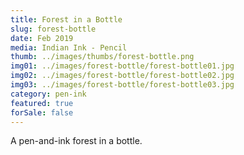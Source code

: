 ```yaml
---
title: Forest in a Bottle
slug: forest-bottle
date: Feb 2019
media: Indian Ink - Pencil
thumb: ../images/thumbs/forest-bottle.png
img01: ../images/forest-bottle/forest-bottle01.jpg
img02: ../images/forest-bottle/forest-bottle02.jpg
img03: ../images/forest-bottle/forest-bottle03.jpg
category: pen-ink
featured: true
forSale: false
---
```


A pen-and-ink forest in a bottle.